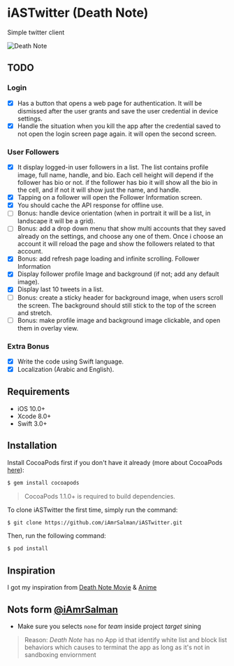 # iASTwitter (Death Note)

Simple twitter client

![Death Note](https://ws3.sinaimg.cn/large/006tNc79gy1fiy8z2uj7aj307z07zq3h.jpg)

## TODO

### Login

- [x] Has a button that opens a web page for authentication. It will be dismissed after the user grants and save the user credential in device settings.
- [x] Handle the situation when you kill the app after the credential saved to not open the login screen page again. it will open the second screen.

### User Followers

- [x] It display logged-in user followers in a list. The list contains profile image, full name, handle, and bio. Each cell height will depend if the follower has bio or not. if the follower has bio it will show all the bio in the cell, and if not it will show just the name, and handle.
- [x] Tapping on a follower will open the Follower Information screen.
- [x] You should cache the API response for offline use.
- [ ] Bonus: handle device orientation (when in portrait it will be a list, in landscape it will be a grid).
- [ ] Bonus: add a drop down menu that show multi accounts that they saved already on the settings, and choose any one of them. Once i choose an account it will reload the page and show the followers related to that account.
- [x] Bonus: add refresh page loading and infinite scrolling.
Follower Information
- [x] Display follower profile Image and background (if not; add any default image).
- [x] Display last 10 tweets in a list.
- [ ] Bonus: create a sticky header for background image, when users scroll the screen. The background should still stick to the top of the screen and stretch.
- [ ] Bonus: make profile image and background image clickable, and open them in overlay view.

### Extra Bonus

- [x] Write the code using Swift language.
- [x] Localization (Arabic and English).

## Requirements

- iOS 10.0+
- Xcode 8.0+
- Swift 3.0+

## Installation

Install CocoaPods first if you don't have it already (more about CocoaPods [here](https://cocoapods.org)):

```bash
$ gem install cocoapods
```
> CocoaPods 1.1.0+ is required to build dependencies.

To clone iASTwitter the first time, simply run the command:

```bash
$ git clone https://github.com/iAmrSalman/iASTwitter.git
```
Then, run the following command:

```bash
$ pod install
```

## Inspiration 

I got my inspiration from [Death Note Movie](https://www.youtube.com/watch?v=gvxNaSIB_WI) & [Anime](https://www.youtube.com/watch?v=tJZtOrm-WPk)

## Nots form [@iAmrSalman](https://github.com/iAmrSalman)

- Make sure you selects `none` for *team* inside project *target* sining

> Reason: *Death Note* has no App id that identify white list and block list behaviors which causes to terminat the app as long as it's not in sandboxing enviornment
